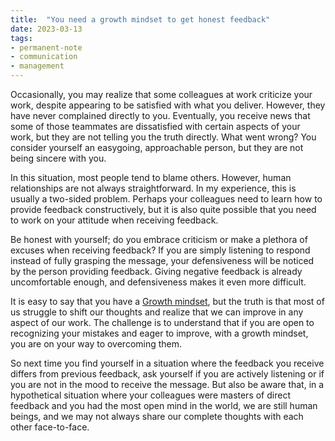 ```yaml
---
title:  "You need a growth mindset to get honest feedback"
date: 2023-03-13
tags: 
- permanent-note 
- communication
- management
---
```


Occasionally, you may realize that some colleagues at work criticize your work, despite appearing to be satisfied with what you deliver. However, they have never complained directly to you. Eventually, you receive news that some of those teammates are dissatisfied with certain aspects of your work, but they are not telling you the truth directly. What went wrong? You consider yourself an easygoing, approachable person, but they are not being sincere with you.

In this situation, most people tend to blame others. However, human relationships are not always straightforward. In my experience, this is usually a two-sided problem. Perhaps your colleagues need to learn how to provide feedback constructively, but it is also quite possible that you need to work on your attitude when receiving feedback.

Be honest with yourself; do you embrace criticism or make a plethora of excuses when receiving feedback? If you are simply listening to respond instead of fully grasping the message, your defensiveness will be noticed by the person providing feedback. Giving negative feedback is already uncomfortable enough, and defensiveness makes it even more difficult.

It is easy to say that you have a [Growth mindset](notes/Growth%20mindset.md), but the truth is that most of us struggle to shift our thoughts and realize that we can improve in any aspect of our work. The challenge is to understand that if you are open to recognizing your mistakes and eager to improve, with a growth mindset, you are on your way to overcoming them.

So next time you find yourself in a situation where the feedback you receive differs from previous feedback, ask yourself if you are actively listening or if you are not in the mood to receive the message. But also be aware that, in a hypothetical situation where your colleagues were masters of direct feedback and you had the most open mind in the world, we are still human beings, and we may not always share our complete thoughts with each other face-to-face.






